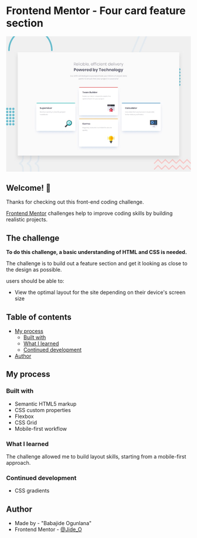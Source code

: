 # Frontend Mentor - Four card feature section

![Design preview for the Results summary component coding challenge](./design/desktop-preview.jpg)

## Welcome! 👋

Thanks for checking out this front-end coding challenge.

[Frontend Mentor](https://www.frontendmentor.io) challenges help to improve coding skills by building realistic projects.


## The challenge

**To do this challenge, a basic understanding of HTML and CSS is needed.**

The challenge is to build out a feature section and get it looking as close to the design as possible.

users should be able to:

- View the optimal layout for the site depending on their device's screen size

## Table of contents

- [My process](#my-process)
  - [Built with](#built-with)
  - [What I learned](#what-i-learned)
  - [Continued development](#continued-development)
- [Author](#author)


## My process

### Built with

- Semantic HTML5 markup
- CSS custom properties
- Flexbox
- CSS Grid
- Mobile-first workflow

### What I learned
The challenge allowed me to build layout skills, starting from a mobile-first approach.

### Continued development
- CSS gradients


## Author
- Made by - "Babajide Ogunlana"
- Frontend Mentor - [@Jide_O](https://www.frontendmentor.io/profile/JideOgunlana)
